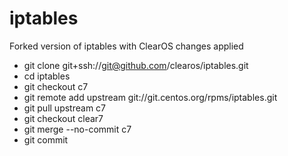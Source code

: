 # iptables

Forked version of iptables with ClearOS changes applied

* git clone git+ssh://git@github.com/clearos/iptables.git
* cd iptables
* git checkout c7
* git remote add upstream git://git.centos.org/rpms/iptables.git
* git pull upstream c7
* git checkout clear7
* git merge --no-commit c7
* git commit
